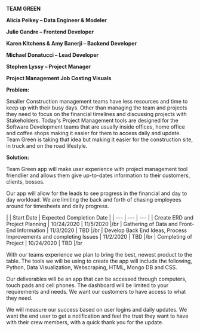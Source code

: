 **TEAM GREEN**

**Alicia Pelkey – Data Engineer &amp; Modeler**

**Julie Gandre – Frontend Developer**

**Karen Kitchens &amp; Amy Banerji – Backend Developer**

**Michael Donatucci – Lead Developer**

**Stephen Lyssy – Project Manager**

**Project Management Job Costing Visuals**

**Problem:**

Smaller Construction management teams have less resources and time to keep up with their busy days. Other than managing the team and projects they need to focus on the financial timelines and discussing projects with Stakeholders. Today&#39;s Project Management tools are designed for the Software Development teams that are usually inside offices, home office and coffee shops making it easier for them to access daily and update. Team Green is taking that idea but making it easier for the construction site, in truck and on the road lifestyle.

**Solution:**

Team Green app will make user experience with project management tool friendlier and allows them give up-to-dates information to their customers, clients, bosses.

Our app will allow for the leads to see progress in the financial and day to day workload. We are limiting the back and forth of chasing employees around for timesheets and daily progress.

|
 | Start Date | Expected Completion Date |
| --- | --- | --- |
| Create ERD and Project Planning | 10/24/2020 | 11/5/2020 |/br
| Gathering of Data and Front- End Information | 11/3/2020 | TBD |/br
| Develop Back End Ideas, Process Improvements and completing Issues | 11/2/2020 | TBD |/br
| Completing of Project | 10/24/2020 | TBD |/br

With our teams experience we plan to bring the best, newest product to the table. The tools we will be using to create the app will include the following, Python, Data Visualization, Webscraping, HTML, Mongo DB and CSS.

Our deliverables will be an app that can be accessed through computers, touch pads and cell phones. The dashboard will be limited to your requirements and needs. We want our customers to have access to what they need.

We will measure our success based on user logins and daily updates. We want the end user to get a notification and feel the trust they want to have with their crew members, with a quick thank you for the update.
